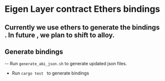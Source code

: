 # Eigen Layer contract Ethers bindings

## Currently we use ethers to generate the bindings . In future , we plan to shift to alloy.




## Generate bindings 

-- Run `generate_abi_json.sh` to generate  updated json files. 

- Run `cargo test ` to generate bindings 